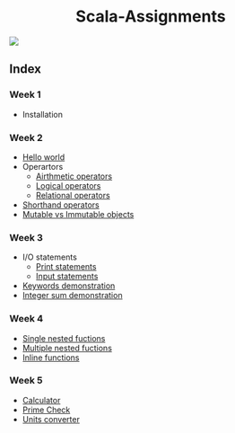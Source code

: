 <h1 align = 'center'>Scala-Assignments</h1>

![](https://images-wixmp-ed30a86b8c4ca887773594c2.wixmp.com/f/a47b5355-293e-4e59-b542-18f8abea46f4/d7z6eet-97c5554d-642a-4973-a0e7-6d71b6cb4a1e.jpg/v1/fill/w_1024,h_576,q_75,strp/scala_wallpaper_by_tenshi47_d7z6eet-fullview.jpg?token=eyJ0eXAiOiJKV1QiLCJhbGciOiJIUzI1NiJ9.eyJzdWIiOiJ1cm46YXBwOjdlMGQxODg5ODIyNjQzNzNhNWYwZDQxNWVhMGQyNmUwIiwiaXNzIjoidXJuOmFwcDo3ZTBkMTg4OTgyMjY0MzczYTVmMGQ0MTVlYTBkMjZlMCIsIm9iaiI6W1t7ImhlaWdodCI6Ijw9NTc2IiwicGF0aCI6IlwvZlwvYTQ3YjUzNTUtMjkzZS00ZTU5LWI1NDItMThmOGFiZWE0NmY0XC9kN3o2ZWV0LTk3YzU1NTRkLTY0MmEtNDk3My1hMGU3LTZkNzFiNmNiNGExZS5qcGciLCJ3aWR0aCI6Ijw9MTAyNCJ9XV0sImF1ZCI6WyJ1cm46c2VydmljZTppbWFnZS5vcGVyYXRpb25zIl19.PkeT_u9gHfh5Cq6Ds__TCsHfG0rPi1-YlVjcA41dZ-w)

## Index

### Week 1
- Installation

### Week 2
- [Hello world](./Week_2/HelloWorld.scala)
- Operartors
    - [Airthmetic operators](./Week_2/AirthmeticOperators.scala)
    - [Logical operators](./Week_2/LogicallOperators.scala)
    - [Relational operators](./RelationalOperators.scala)
- [Shorthand operators](./Week_2/ShorthandOperators.scala)
- [Mutable vs Immutable objects](./Week_2/ValvsVar.scala)

### Week 3
- I/O statements
    - [Print statements](./Week_3/printFunctions.scala)
    - [Input statements](./Week_3/readlineFunctions.scala)
- [Keywords demonstration](./Week_3/keywords.scala)
- [Integer sum demonstration](./Week_3/sum.scala)

### Week 4
- [Single nested fuctions](./Week_4/EvenOdd.scala)
- [Multiple nested fuctions](./Week_4/EvenOdd2.scala)
- [Inline functions](./Week_4/InlineFunctions.scala)

### Week 5
- [Calculator](./Week_5/Calculator.scala)
- [Prime Check](./Week5/PrimeCheck.scala)
- [Units converter](./Week5/Conversion.scala)
